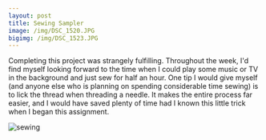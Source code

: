 ```yaml
---
layout: post
title: Sewing Sampler
image: /img/DSC_1520.JPG
bigimg: /img/DSC_1523.JPG
---
```

 
Completing this project was strangely fulfilling. Throughout the week, I'd find myself looking forward to the time when I could play some music or TV in the background and just sew for half an hour. One tip I would give myself (and anyone else who is planning on spending considerable time sewing) is to lick the thread when threading a needle. It makes the entire process far easier, and I would have saved plenty of time had I known this little trick when I began this assignment. 

![sewing](https://github.com/sebjob/sebjob.github.io/blob/master/img/DSC_1521.JPG)
